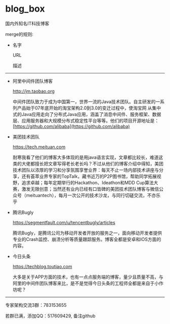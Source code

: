 # blog_box
国内外知名IT科技博客

merge的规则:

 * 名字

   URL

   描述

---

 * 阿里中间件团队博客

   http://jm.taobao.org

   中间件团队致力于成为中国第一，世界一流的Java技术团队。自主研发的一系列产品始于07年底开始的淘宝架构2.0到3.0的变迁过程中，使淘宝网 从集中式的Java应用走向了分布式Java应用，涵盖了消息中间件、服务框架、数据层、应用服务器和大规模分布式稳定性平台等等。他们的项目开源地址是：[https://github.com/alibaba](https://github.com/alibaba)

 * 美团技术团队

   https://tech.meituan.com

   耐寒我看了他们的博客大多体现的是用java语言实现，文章都比较长，难道这类的大佬都擅长把文章写得老长老长吗？不过从他们的博客介绍中得知，美团技术团队以浓厚的学习和分享氛围享誉业界：每天不止一场内部技术讲座与分享，还有荟萃业界专家的TopTalk，藏书近万的P2P图书馆，帮助同学拓展视野，追求卓越；每年定期举行的Hackathon、Ideathon和MDD Cup算法大赛，激发无限创意；当然还有业内已经有口皆碑的美团技术团队博客与微信公众号（meituantech），每月一次公开的技术沙龙，与同行切磋交流，不亦乐乎

 * 腾讯Bugly
   
   https://segmentfault.com/u/tencentbugly/articles

   腾讯Bugly，是腾讯公司为移动开发者开放的服务之一，面向移动开发者提供专业的Crash监控、崩溃分析等质量跟踪服务。博客全都是安卓和IOS方面的内容。

 * 今日头条

   https://techblog.toutiao.com

   大多是关于APP方面的技术，也有一点点服务端的博客，量少且质量不高，与阿里的中间件团队博客来比，是不是觉得今日头条的工程师全都是来自于小作坊呢？











---
专家架构交流3群：783153655

若群已满，添加QQ：517609429, 备注github


